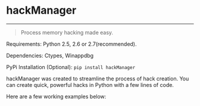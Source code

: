 # hackManager

***

> Process memory hacking made easy.


Requirements: Python 2.5, 2.6 or 2.7(recommended).

Dependencies: Ctypes, Winappdbg

PyPi Installation (Optional): `pip install hackManager`


hackManager was created to streamline the process of hack creation. You can create quick, powerful hacks in Python with a few lines of code.

Here are a few working examples below:
